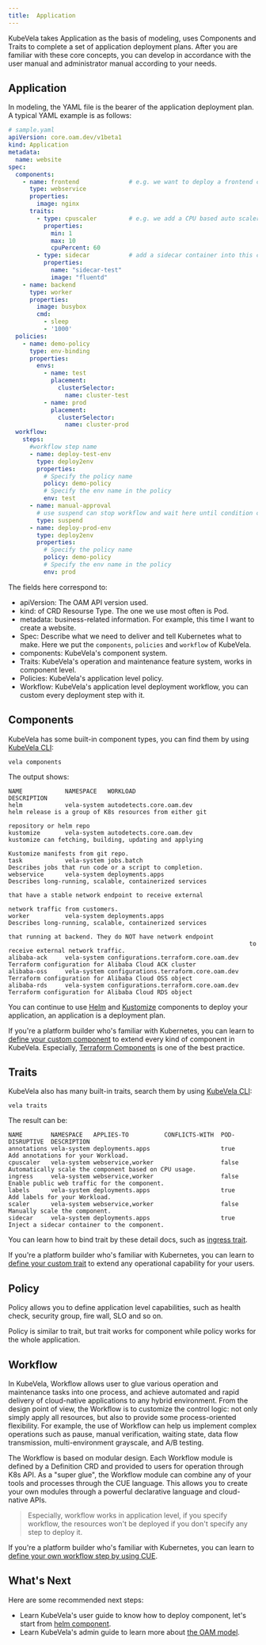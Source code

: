 ```yaml
---
title:  Application
---
```


KubeVela takes Application as the basis of modeling, uses Components and Traits to complete a set of application deployment plans. After you are familiar with these core concepts, you can develop in accordance with the user manual and administrator manual according to your needs.

## Application

In modeling, the YAML file is the bearer of the application deployment plan. A typical YAML example is as follows:

```yaml
# sample.yaml
apiVersion: core.oam.dev/v1beta1
kind: Application
metadata:
  name: website
spec:
  components:
    - name: frontend              # e.g. we want to deploy a frontend component and serves as web service
      type: webservice
      properties:
        image: nginx
      traits:
        - type: cpuscaler         # e.g. we add a CPU based auto scaler to this component
          properties:
            min: 1
            max: 10
            cpuPercent: 60
        - type: sidecar           # add a sidecar container into this component
          properties:
            name: "sidecar-test"
            image: "fluentd"
    - name: backend
      type: worker
      properties:
        image: busybox
        cmd:
          - sleep
          - '1000'
  policies:
    - name: demo-policy
      type: env-binding
      properties:
        envs:
          - name: test
            placement:
              clusterSelector:
                name: cluster-test
          - name: prod
            placement:
              clusterSelector:
                name: cluster-prod
  workflow:
    steps:
      #workflow step name
      - name: deploy-test-env
        type: deploy2env
        properties:
          # Specify the policy name
          policy: demo-policy
          # Specify the env name in the policy
          env: test    
      - name: manual-approval
        # use suspend can stop workflow and wait here until condition changed
        type: suspend
      - name: deploy-prod-env
        type: deploy2env
        properties:
          # Specify the policy name
          policy: demo-policy
          # Specify the env name in the policy
          env: prod    
```


The fields here correspond to:

- apiVersion: The OAM API version used.
- kind: of CRD Resourse Type. The one we use most often is Pod.
- metadata: business-related information. For example, this time I want to create a website.
- Spec: Describe what we need to deliver and tell Kubernetes what to make. Here we put the `components`, `policies` and `workflow` of KubeVela.
- components: KubeVela's component system.
- Traits: KubeVela's operation and maintenance feature system, works in component level.
- Policies: KubeVela's application level policy.
- Workflow: KubeVela's application level deployment workflow, you can custom every deployment step with it.

## Components

KubeVela has some built-in component types, you can find them by using [KubeVela CLI](../install#3-get-kubevela-cli):

```
vela components 
```

The output shows:

```
NAME        	NAMESPACE  	WORKLOAD                             	DESCRIPTION
helm        	vela-system	autodetects.core.oam.dev             	helm release is a group of K8s resources from either git
            	           	                                     	repository or helm repo
kustomize   	vela-system	autodetects.core.oam.dev             	kustomize can fetching, building, updating and applying
            	           	                                     	Kustomize manifests from git repo.
task        	vela-system	jobs.batch                           	Describes jobs that run code or a script to completion.
webservice  	vela-system	deployments.apps                     	Describes long-running, scalable, containerized services
            	           	                                     	that have a stable network endpoint to receive external
            	           	                                     	network traffic from customers.
worker      	vela-system	deployments.apps                     	Describes long-running, scalable, containerized services
            	           	                                     	that running at backend. They do NOT have network endpoint
            	           	                                     	to receive external network traffic.                    
alibaba-ack 	vela-system	configurations.terraform.core.oam.dev	Terraform configuration for Alibaba Cloud ACK cluster
alibaba-oss 	vela-system	configurations.terraform.core.oam.dev	Terraform configuration for Alibaba Cloud OSS object
alibaba-rds 	vela-system	configurations.terraform.core.oam.dev	Terraform configuration for Alibaba Cloud RDS object
```

You can continue to use [Helm](../end-user/components/helm) and [Kustomize](../end-user/components/kustomize) components to deploy your application, an application is a deployment plan.

If you're a platform builder who's familiar with Kubernetes, you can learn to [define your custom component](../platform-engineers/components/custom-component) to extend every kind of component in KubeVela. Especially, [Terraform Components](../platform-engineers/components/component-terraform) is one of the best practice.


## Traits

KubeVela also has many built-in traits, search them by using [KubeVela CLI](../install#3-get-kubevela-cli):

```
vela traits 
```

The result can be:

```
NAME       	NAMESPACE  	APPLIES-TO       	CONFLICTS-WITH	POD-DISRUPTIVE	DESCRIPTION                                          
annotations	vela-system	deployments.apps 	              	true          	Add annotations for your Workload.                   
cpuscaler  	vela-system	webservice,worker	              	false         	Automatically scale the component based on CPU usage.
ingress    	vela-system	webservice,worker	              	false         	Enable public web traffic for the component.         
labels     	vela-system	deployments.apps 	              	true          	Add labels for your Workload.                        
scaler     	vela-system	webservice,worker	              	false         	Manually scale the component.                        
sidecar    	vela-system	deployments.apps 	              	true          	Inject a sidecar container to the component.   
```

You can learn how to bind trait by these detail docs, such as [ingress trait](../end-user/traits/ingress).

If you're a platform builder who's familiar with Kubernetes, you can learn to [define your custom trait](../platform-engineers/traits/customize-trait) to extend any operational capability for your users.

## Policy

Policy allows you to define application level capabilities, such as health check, security group, fire wall, SLO and so on.

Policy is similar to trait, but trait works for component while policy works for the whole application.

## Workflow

In KubeVela, Workflow allows user to glue various operation and maintenance tasks into one process, and achieve automated and rapid delivery of cloud-native applications to any hybrid environment. From the design point of view, the Workflow is to customize the control logic: not only simply apply all resources, but also to provide some process-oriented flexibility. For example, the use of Workflow can help us implement complex operations such as pause, manual verification, waiting state, data flow transmission, multi-environment grayscale, and A/B testing.

The Workflow is based on modular design. Each Workflow module is defined by a Definition CRD and provided to users for operation through K8s API. As a "super glue", the Workflow module can combine any of your tools and processes through the CUE language. This allows you to create your own modules through a powerful declarative language and cloud-native APIs.

> Especially, workflow works in application level, if you specify workflow, the resources won't be deployed if you don't specify any step to deploy it.

If you're a platform builder who's familiar with Kubernetes, you can learn to [define your own workflow step by using CUE](../platform-engineers/workflow/workflow).

## What's Next

Here are some recommended next steps:

- Learn KubeVela's user guide to know how to deploy component, let's start from [helm component](../end-user/components/helm).
- Learn KubeVela's admin guide to learn more about [the OAM model](../platform-engineers/oam/oam-model).
